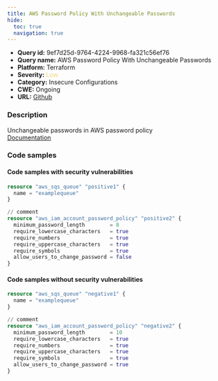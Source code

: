 ```yaml
---
title: AWS Password Policy With Unchangeable Passwords
hide:
  toc: true
  navigation: true
---
```


<style>
  .highlight .hll {
    background-color: #ff171742;
  }
  .md-content {
    max-width: 1100px;
    margin: 0 auto;
  }
</style>

-   **Query id:** 9ef7d25d-9764-4224-9968-fa321c56ef76
-   **Query name:** AWS Password Policy With Unchangeable Passwords
-   **Platform:** Terraform
-   **Severity:** <span style="color:#edd57e">Low</span>
-   **Category:** Insecure Configurations
-   **CWE:** Ongoing
-   **URL:** [Github](https://github.com/DataDog/kics/tree/master/assets/queries/terraform/aws/aws_password_policy_with_unchangeable_passwords)

### Description
Unchangeable passwords in AWS password policy<br>
[Documentation](https://registry.terraform.io/providers/hashicorp/aws/latest/docs/resources/iam_account_password_policy)

### Code samples
#### Code samples with security vulnerabilities
```tf title="Positive test num. 1 - tf file" hl_lines="12"
resource "aws_sqs_queue" "positive1" {
  name = "examplequeue"
}

// comment
resource "aws_iam_account_password_policy" "positive2" {
  minimum_password_length        = 8
  require_lowercase_characters   = true
  require_numbers                = true
  require_uppercase_characters   = true
  require_symbols                = true
  allow_users_to_change_password = false
}
```


#### Code samples without security vulnerabilities
```tf title="Negative test num. 1 - tf file"
resource "aws_sqs_queue" "negative1" {
  name = "examplequeue"
}

// comment
resource "aws_iam_account_password_policy" "negative2" {
  minimum_password_length        = 10
  require_lowercase_characters   = true
  require_numbers                = true
  require_uppercase_characters   = true
  require_symbols                = true
  allow_users_to_change_password = true
}
```
